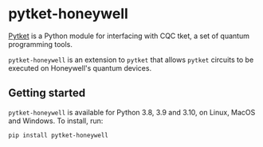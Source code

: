 # pytket-honeywell

[Pytket](https://cqcl.github.io/pytket) is a Python module for interfacing
with CQC tket, a set of quantum programming tools.

`pytket-honeywell` is an extension to `pytket` that allows `pytket` circuits to
be executed on Honeywell's quantum devices.

## Getting started

`pytket-honeywell` is available for Python 3.8, 3.9 and 3.10, on Linux, MacOS and Windows.
To install, run:

```pip install pytket-honeywell```

